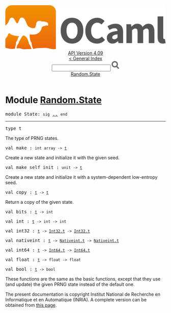 <!-- ((! set title API !)) ((! set documentation !)) ((! set api !)) ((! set nobreadcrumb !)) -->
<div class="api"><header><nav class="toc brand"><a class="brand" href="https://ocaml.org/"><img src="colour-logo-gray.svg" class="svg" alt="OCaml"></a></nav><nav class="toc"><div class="toc_version"><a href="/docs" id="version-select">API Version 4.09</a></div><a href="index.html">&lt; General Index</a><div class="api_search"><input type="text" name="apisearch" id="api_search" oninput="mySearch(false);" onkeypress="this.oninput();" onclick="this.oninput();" onpaste="this.oninput();">
<img src="search_icon.svg" alt="Search" class="svg" onclick="mySearch(false)"></div>
<div id="search_results"></div><div class="toc_title"><a href="#top">Random.State</a></div><ul></ul></nav></header>

<h1>Module <a href="type_Random.State.html">Random.State</a></h1>

<pre><span id="MODULEState"><span class="keyword">module</span> State</span>: <code class="code"><span class="keyword">sig</span></code> <a href="Random.State.html">..</a> <code class="code"><span class="keyword">end</span></code></pre><hr width="100%">

<pre><span id="TYPEt"><span class="keyword">type</span> <code class="type"></code>t</span> </pre>
<div class="info ">
<div class="info-desc">
<p>The type of PRNG states.</p>
</div>
</div>


<pre><span id="VALmake"><span class="keyword">val</span> make</span> : <code class="type">int array -&gt; <a href="Random.State.html#TYPEt">t</a></code></pre><div class="info ">
<div class="info-desc">
<p>Create a new state and initialize it with the given seed.</p>
</div>
</div>

<pre><span id="VALmake_self_init"><span class="keyword">val</span> make_self_init</span> : <code class="type">unit -&gt; <a href="Random.State.html#TYPEt">t</a></code></pre><div class="info ">
<div class="info-desc">
<p>Create a new state and initialize it with a system-dependent
      low-entropy seed.</p>
</div>
</div>

<pre><span id="VALcopy"><span class="keyword">val</span> copy</span> : <code class="type"><a href="Random.State.html#TYPEt">t</a> -&gt; <a href="Random.State.html#TYPEt">t</a></code></pre><div class="info ">
<div class="info-desc">
<p>Return a copy of the given state.</p>
</div>
</div>

<pre><span id="VALbits"><span class="keyword">val</span> bits</span> : <code class="type"><a href="Random.State.html#TYPEt">t</a> -&gt; int</code></pre>
<pre><span id="VALint"><span class="keyword">val</span> int</span> : <code class="type"><a href="Random.State.html#TYPEt">t</a> -&gt; int -&gt; int</code></pre>
<pre><span id="VALint32"><span class="keyword">val</span> int32</span> : <code class="type"><a href="Random.State.html#TYPEt">t</a> -&gt; <a href="Int32.html#TYPEt">Int32.t</a> -&gt; <a href="Int32.html#TYPEt">Int32.t</a></code></pre>
<pre><span id="VALnativeint"><span class="keyword">val</span> nativeint</span> : <code class="type"><a href="Random.State.html#TYPEt">t</a> -&gt; <a href="Nativeint.html#TYPEt">Nativeint.t</a> -&gt; <a href="Nativeint.html#TYPEt">Nativeint.t</a></code></pre>
<pre><span id="VALint64"><span class="keyword">val</span> int64</span> : <code class="type"><a href="Random.State.html#TYPEt">t</a> -&gt; <a href="Int64.html#TYPEt">Int64.t</a> -&gt; <a href="Int64.html#TYPEt">Int64.t</a></code></pre>
<pre><span id="VALfloat"><span class="keyword">val</span> float</span> : <code class="type"><a href="Random.State.html#TYPEt">t</a> -&gt; float -&gt; float</code></pre>
<pre><span id="VALbool"><span class="keyword">val</span> bool</span> : <code class="type"><a href="Random.State.html#TYPEt">t</a> -&gt; bool</code></pre><div class="info ">
<div class="info-desc">
<p>These functions are the same as the basic functions, except that they
      use (and update) the given PRNG state instead of the default one.</p>
</div>
</div>

<div class="copyright">The present documentation is copyright Institut National de Recherche en Informatique et en Automatique (INRIA). A complete version can be obtained from <a href="http://caml.inria.fr/pub/docs/manual-ocaml/">this page</a>.</div></div>